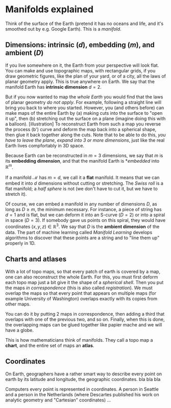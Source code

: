 Manifolds explained
====================
Think of the surface of the Earth (pretend it has no oceans and life, and it's smoothed out by e.g. Google Earth). This is a *manifold*.

Dimensions:  intrinsic ($d$), embedding ($m$), and ambient ($D$)
----------------------------------------------------------------
If you live somewhere on it, the Earth from your perspective will look flat. You can make and use topographic maps, with rectangular grids, if you draw geometric figures, like the plan of your yard, or of a city, all the laws of planar geometry apply. This is true anywhere on Earth. We say that the manifold Earth has **intrinsic dimension** $d=2$. 

But if you now wanted to map the *whole Earth* you would find that the laws of planar geometry *do not apply*. For example, following a straight line will bring you back to where you started. However, you (and others before) can make maps of the entire Earth by (a) making cuts into the surface to "open it up", then (b) stretching out the surface on a plane (imagine doing this with a balloon). [illustration] To reconstruct Earth from such a map you reverse the process (b') curve and deform the map back into a spherical shape, then glue it back together along the cuts. Note that to be able to do this, *you have to leave the plane*, *expand into 3 or more dimensions*, just like the real Earth lives compfortably in 3D space. 

Because Earth can be reconstructed in $m=3$ dimensions, we say that $m$ is its **embedding dimension**, and that the manifold Earth is **embedded* into ${\mathbb R}^m$.

If a manifold $\mathcal M$ has $m=d$, we call it a **flat** manifold. It means that we can embed it into $d$ dimensions without cutting or stretching. The *Swiss roll* is a flat manifold; a *half sphere* is not (we don't have to cut it, but we have to stretch it). 

Of course, we can embed a manifold in any number of dimensions $D$, as long as $D\geq m$, the minimum necessary. For instance, a piece of string has $d=1$ and is flat, but we can deform it into an S-curve ($D=2$) or into a spiral in space ($D=3$). If somebody gave us points on this spiral, they would have coordinates $(x,y,z)\in\mathbb R^3$. We say that $D$ is the **ambient dimension** of the data. The part of machine learning called *Manifold Learning* develops algorithms to discover that these points are a string and to "line them up" properly in 1D. 

Charts and atlases
-------------------
With a lot of topo maps, so that every patch of earth is covered by a map, one can also reconstruct the whole Earth. For this, you must first deform each topo map just a bit give it the shape of a *spherical shell*. Then you put the maps *in correspondence* (this is also called *registration*). We must overlap the maps so that every point that appears on multiple maps (for example University of Washington) overlaps exactly with its copies from other maps.

You can do it by putting 2 maps in correspondence, then adding a third that overlaps with one of the previous two, and so on. Finally, when this is done, the overlapping maps can be glued together like papier mache and we will have a globe.

This is how mathematicians think of manifolds. They call a topo map a **chart**, and the entire set of maps an **atlas**.

Coordinates
------------
On Earth, geographers have a rather smart way to describe every point on earth by its latitude and longitude, the geographic coordinates. 
bla bla bla

Computers every point is represented in coordinates.
A person in Seattle and a person in the Netherlands (where Descartes published his work on analytic geometry and "Cartesian" coordinates) ...
